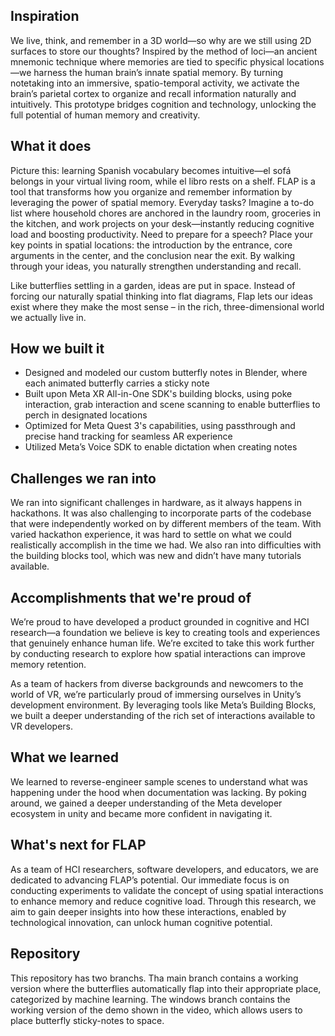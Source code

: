 ## Inspiration

We live, think, and remember in a 3D world—so why are we still using 2D surfaces to store our thoughts? Inspired by the method of loci—an ancient mnemonic technique where memories are tied to specific physical locations—we harness the human brain’s innate spatial memory. By turning notetaking into an immersive, spatio-temporal activity, we activate the brain’s parietal cortex to organize and recall information naturally and intuitively. This prototype bridges cognition and technology, unlocking the full potential of human memory and creativity.


## What it does

Picture this: learning Spanish vocabulary becomes intuitive—el sofá belongs in your virtual living room, while el libro rests on a shelf. FLAP is a tool that transforms how you organize and remember information by leveraging the power of spatial memory. Everyday tasks? Imagine a to-do list where household chores are anchored in the laundry room, groceries in the kitchen, and work projects on your desk—instantly reducing cognitive load and boosting productivity. Need to prepare for a speech? Place your key points in spatial locations: the introduction by the entrance, core arguments in the center, and the conclusion near the exit. By walking through your ideas, you naturally strengthen understanding and recall. 

Like butterflies settling in a garden, ideas are put in space. Instead of forcing our naturally spatial thinking into flat diagrams, Flap lets our ideas exist where they make the most sense – in the rich, three-dimensional world we actually live in.


## How we built it
* Designed and modeled our custom butterfly notes in Blender, where each animated butterfly carries a sticky note
* Built upon Meta XR All-in-One SDK's building blocks, using poke interaction, grab interaction and scene scanning to enable butterflies to perch in designated locations
* Optimized for Meta Quest 3's capabilities, using passthrough and precise hand tracking for seamless AR experience
* Utilized Meta’s Voice SDK to enable dictation when creating notes

## Challenges we ran into
We ran into significant challenges in hardware, as it always happens in hackathons. It was also challenging to incorporate parts of the codebase that were independently worked on by different members of the team. With varied hackathon experience, it was hard to settle on what we could realistically accomplish in the time we had. We also ran into difficulties with the building blocks tool, which was new and didn’t have many tutorials available. 

## Accomplishments that we're proud of
We’re proud to have developed a product grounded in cognitive and HCI research—a foundation we believe is key to creating tools and experiences that genuinely enhance human life. We’re excited to take this work further by conducting research to explore how spatial interactions can improve memory retention.

As a team of hackers from diverse backgrounds and newcomers to the world of VR, we’re particularly proud of immersing ourselves in Unity’s development environment. By leveraging tools like Meta’s Building Blocks, we built a deeper understanding of the rich set of interactions available to VR developers.


## What we learned
We learned to reverse-engineer sample scenes to understand what was happening under the hood when documentation was lacking. By poking around, we gained a deeper understanding of the Meta developer ecosystem in unity and became more confident in navigating it.

## What's next for FLAP
As a team of HCI researchers, software developers, and educators, we are dedicated to advancing FLAP’s potential. Our immediate focus is on conducting experiments to validate the concept of using spatial interactions to enhance memory and reduce cognitive load. Through this research, we aim to gain deeper insights into how these interactions, enabled by technological innovation, can unlock human cognitive potential.

## Repository
This repository has two branchs. Tha main branch contains a working version where the butterflies automatically flap into their appropriate place, categorized by machine learning. The windows branch contains the working version of the demo shown in the video, which allows users to place butterfly sticky-notes to space. 
